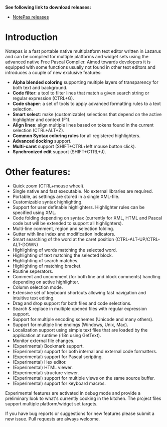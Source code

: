 **See following link to download releases:**
* [NotePas releases](https://github.com/beNative/Notepas/releases)

# Introduction

Notepas is a fast portable native multiplatform text editor written in Lazarus and can be compiled for multiple platforms and widget sets using the advanced native Free Pascal Compiler. Aimed towards developers it is equipped with some functions usually not found in other text editors and introduces a couple of new exclusive features:

* **Alpha blended coloring** supporting multiple layers of transparency for both text and background.
* **Code filter**: a tool to filter lines that match a given search string or regular expression (CTRL+G).
* **Code shaper**: a set of tools to apply advanced formatting rules to a text selection.
* **Smart select**: make (customizable) selections that depend on the active highlighter and context (F1).
* **Align lines**: align multiple lines based on tokens found in the current selection (CTRL+ALT+Z).
* **Common Syntax coloring rules** for all registered highlighters.
* **Advanced docking** support.
* **Multi-caret** support (SHIFT+CTRL+left mouse button click).
* **Synchronized edit** support (SHIFT+CTRL+J).

# Other features:

* Quick zoom (CTRL+mouse wheel).
* Single native and fast executable. No external libraries are required.
* Portable, as settings are stored in a single XML-file.
* Customizable syntax highlighting.
* Support for user definable highlighters. Highlighter rules can be specified using XML.
* Code folding depending on syntax (currently for XML, HTML and Pascal code but will be extended to support all highlighters).
* Multi-line comment, region and selection folding.
* Gutter with line index and modification indicators.
* Smart searching of the word at the caret position (CTRL-ALT-UP/CTRL-ALT-DOWN)
* Highlighting of words matching the selected word.
* Highlighting of text matching the selected block.
* Highlighting of search matches.
* Highlighting of matching bracket.
* Routine seperators.
* Comment and uncomment (for both line and block comments) handling depending on active highlighter.
* Column selection mode.
* Extensive set of keyboard shortcuts allowing fast navigation and intuitive text editing.
* Drag and drop support for both files and code selections.
* Search & replace in multiple opened files with regular expression support.
* Support for multiple encoding schemes (Unicode and many others).
* Support for multiple line endings (Windows, Unix, Mac).
* Localization support using simple text files that are loaded by the application at runtime (i18n using GetText).
* Monitor external file changes.
* (Experimental) Bookmark support.
* (Experimental) support for both internal and external code formatters.
* (Experimental) support for Pascal scripting.
* (Experimental) Hex editor.
* (Experimental) HTML viewer.
* (Experimental) structure viewer.
* (Experimental) support for multiple views on the same source buffer.
* (Experimental) support for keyboard macros.

Experimental features are activated in debug mode and provide a preliminary look to what's currently cooking in the kitchen.
The project files support multiple platform/widget set targets.

If you have bug reports or suggestions for new features please submit a new issue. Pull requests are always welcome.
